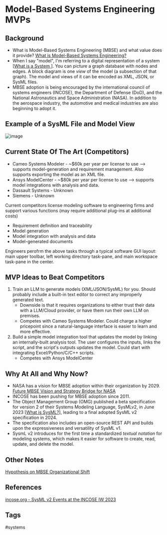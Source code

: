 # Model-Based Systems Engineering MVPs

## Background
* What is Model-Based Systems Engineering (MBSE) and what value does it provide? [What is Model-Based Systems Engineering? ](../202110052023)  
* When I say "model", I'm referring to a digital representation of a system [[What is a System ](../202110032156)]. You can picture a graph database with nodes and edges. A block diagram is one *view* of the model (a subsection of that graph). The model and views of it can be encoded as XML, JSON, or SysML files.  
* MBSE adoption is being encouraged by the international council of systems engineers (INCOSE), the Department of Defense (DoD), and the National Astronautics and Space Administration (NASA). In addition to the aerospace industry, the automotive and medical industries are also beginning to adopt it.  

## Example of a SysML File and Model View 
![image](https://www.eliotkhachi.dev/resources/zettel-images/Sun_Dec_10_11:47:55_AM_PST_2023.png)

## Current State Of The Art (Competitors)
* Cameo Systems Modeler - ~$60k per year per license to use --> supports model-generation and requirement management. Also supports exporting the model as an XML file.  
* Ansys ModelCenter - ~$80k per year per license to use --> supports model integrations with analysis and data.  
* Dassault Systems - Unknown
* Siemens - Unknown

Current competitors license modeling software to engineering firms and support various functions (may require additional plug-ins at additional costs)  
* Requirement definition and traceability  
* Model generation  
* Model integration with analysis and data   
* Model-generated documents  

Engineers perofrm the above tasks through a typical software GUI layout: main upper toolbar, left working directory task-pane, and main workspace task-pane in the center. 

## MVP Ideas to Beat Competitors
1. Train an LLM to generate models (XML/JSON/SysML) for you. Should probably include a built-in text editor to correct any improperly generated text.  
    * Downside is that it requires organizations to either trust their data with a LLM/Cloud provider, or have them run their own LLM on premises.  
    * Competes with Cameo Systems Modeler. Could charge a higher pricepoint since a natural-language interface is easier to learn and more effective. 
2. Build a simple model integration tool that updates the model by linking an internally-built analysis tool. The user configures the inputs, links the script, and the script's outputs updates the model. Could start with integrating Excel/Python/C/C++ scripts.   
    * Competes with Ansys ModelCenter

## Why At All and Why Now?
* NASA has a vision for MBSE adoption within their organization by 2029. [Future MBSE Vision and Strategy Bridge for NASA](https://ntrs.nasa.gov/api/citations/20210014025/downloads/TM-20210014025.pdf)  
* INCOSE has been pushing for MBSE adoption since 2011. 
* The Object Management Group (OMG) published a beta specification for version 2 of their Systems Modeling Language, SysMLv2, in June 2023 [[What is SysML?](../202110032315)], leading to a final adopted SysML v2 specification in 2024.  
* The specification also includes an open-source REST API and builds upon the expressiveness and versatility of SysML v1.  
* SysmL v2 introduces for the first time a standardized *textual notation* for modeling systems, which makes it easier for software to create, read, update, and delete the model.   

## Other Notes
[Hypothesis on MBSE Organizational Shift](../202312110356)

## References
[incose.org - SysML v2 Events at the INCOSE IW 2023](https://www.incose.org/communities/working-groups-initiatives/mbse-initiative)  

## Tags
#systems
